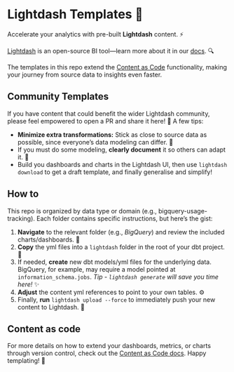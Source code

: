 # Lightdash Templates 🚀

Accelerate your analytics with pre-built **Lightdash** content. ⚡️

[Lightdash](https://github.com/lightdash/lightdash) is an open-source BI tool—learn more about it in our [docs](https://docs.lightdash.com). 🔍

The templates in this repo extend the [Content as Code](https://docs.lightdash.com/references/content-as-code/) functionality, making your journey from source data to insights even faster.

## Community Templates

If you have content that could benefit the wider Lightdash community, please feel empowered to open a PR and share it here! 🙌 A few tips:

- **Minimize extra transformations:** Stick as close to source data as possible, since everyone’s data modeling can differ. 🔧
- If you must do some modeling, **clearly document** it so others can adapt it. 📝
- Build you dashboards and charts in the Lightdash UI, then use `lightdash download` to get a draft template, and finally generalise and simplify!

## How to

This repo is organized by data type or domain (e.g., bigquery-usage-tracking). Each folder contains specific instructions, but here’s the gist:

1. **Navigate** to the relevant folder (e.g., *BigQuery*) and review the included charts/dashboards. 📂
2. **Copy** the yml files into a `lightdash` folder in the root of your dbt project. 📑
3. If needed, **create** new dbt models/yml files for the underlying data. BigQuery, for example, may require a model pointed at `information_schema.jobs`. _Tip - `lightdash generate` will save you time here!_ ✨
4. **Adjust** the content yml references to point to your own tables. ⚙️
5. Finally, **run** `lightdash upload --force` to immediately push your new content to Lightdash. 🚀

## Content as code 

For more details on how to extend your dashboards, metrics, or charts through version control, check out the [Content as Code docs](https://docs.lightdash.com/references/content-as-code/). Happy templating! 🎉